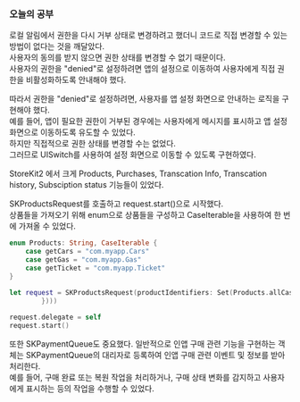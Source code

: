 ### 오늘의 공부

로컬 알림에서 권한을 다시 거부 상태로 변경하려고 했더니 코드로 직접 변경할 수 있는 방법이 없다는 것을 깨달았다.<br>
사용자의 동의를 받지 않으면 권한 상태를 변경할 수 없기 때문이다.<br>
사용자의 권한을 "denied"로 설정하려면 앱의 설정으로 이동하여 사용자에게 직접 권한을 비활성화하도록 안내해야 했다.<br>

따라서 권한을 "denied"로 설정하려면, 사용자를 앱 설정 화면으로 안내하는 로직을 구현해야 했다.<br>
예를 들어, 앱이 필요한 권한이 거부된 경우에는 사용자에게 메시지를 표시하고 앱 설정 화면으로 이동하도록 유도할 수 있었다.<br>
하지만 직접적으로 권한 상태를 변경할 수는 없었다.<br>
그러므로 UISwitch를 사용하여 설정 화면으로 이동할 수 있도록 구현하였다.<br>

StoreKit2 에서 크게 Products, Purchases, Transcation Info, Transcation history, Subsciption status 기능들이 있었다.<br>

SKProductsRequest를 호출하고 request.start()으로 시작했다.<br>
상품들을 가져오기 위해 enum으로 상품들을 구성하고 CaseIterable을 사용하여 한 번에 가져올 수 있었다.<br>

```swift
enum Products: String, CaseIterable {
    case getCars = "com.myapp.Cars"
    case getGas = "com.myapp.Gas"
    case getTicket = "com.myapp.Ticket"
}

let request = SKProductsRequest(productIdentifiers: Set(Products.allCases.compactMap({ $0.rawValue
        })))
        
request.delegate = self
request.start()
```
또한 SKPaymentQueue도 중요했다. 일반적으로 인앱 구매 관련 기능을 구현하는 객체는 SKPaymentQueue의 대리자로 등록하여 인앱 구매 관련 이벤트 및 정보를 받아 처리한다.<br>
예를 들어, 구매 완료 또는 복원 작업을 처리하거나, 구매 상태 변화를 감지하고 사용자에게 표시하는 등의 작업을 수행할 수 있었다.<br>
